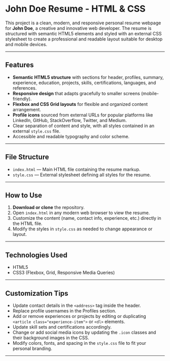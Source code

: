 # John Doe Resume - HTML & CSS

This project is a clean, modern, and responsive personal resume webpage for **John Doe**, a creative and innovative web developer. The resume is structured with semantic HTML5 elements and styled with an external CSS stylesheet to create a professional and readable layout suitable for desktop and mobile devices.

---

## Features

- **Semantic HTML5 structure** with sections for header, profiles, summary, experience, education, projects, skills, certifications, languages, and references.
- **Responsive design** that adapts gracefully to smaller screens (mobile-friendly).
- **Flexbox and CSS Grid layouts** for flexible and organized content arrangement.
- **Profile icons** sourced from external URLs for popular platforms like LinkedIn, GitHub, StackOverflow, Twitter, and Medium.
- Clear separation of content and style, with all styles contained in an external `style.css` file.
- Accessible and readable typography and color scheme.

---

## File Structure

- `index.html` — Main HTML file containing the resume markup.
- `style.css` — External stylesheet defining all styles for the resume.

---

## How to Use

1. **Download or clone** the repository.
2. Open `index.html` in any modern web browser to view the resume.
3. Customize the content (name, contact info, experience, etc.) directly in the HTML file.
4. Modify the styles in `style.css` as needed to change appearance or layout.

---

## Technologies Used

- HTML5
- CSS3 (Flexbox, Grid, Responsive Media Queries)

---

## Customization Tips

- Update contact details in the `<address>` tag inside the header.
- Replace profile usernames in the Profiles section.
- Add or remove experiences or projects by editing or duplicating `<article class="experience-item">` or `<dl>` elements.
- Update skill sets and certifications accordingly.
- Change or add social media icons by updating the `.icon` classes and their background images in the CSS.
- Modify colors, fonts, and spacing in the `style.css` file to fit your personal branding.

---



